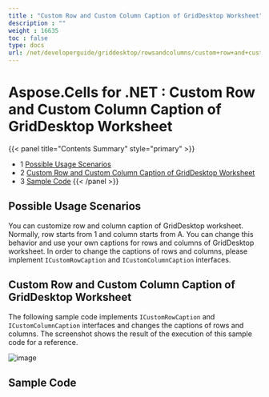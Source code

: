 ```yaml
---
title : "Custom Row and Custom Column Caption of GridDesktop Worksheet" 
description : "" 
weight : 16635 
toc : false
type: docs
url: /net/developerguide/griddesktop/rowsandcolumns/custom+row+and+custom+column+caption+of+griddesktop+worksheet/
---
```


# Aspose.Cells for .NET : Custom Row and Custom Column Caption of GridDesktop Worksheet


{{< panel title="Contents Summary" style="primary" >}}
*   1 [Possible Usage Scenarios](#possible-usage-scenarios)
*   2 [Custom Row and Custom Column Caption of GridDesktop Worksheet](#custom-row-and-custom-column-caption-of-griddesktop-worksheet)
*   3 [Sample Code](#sample-code)
{{< /panel >}}
 

## Possible Usage Scenarios

You can customize row and column caption of GridDesktop worksheet. Normally, row starts from 1 and column starts from A. You can change this behavior and use your own captions for rows and columns of GridDesktop worksheet. In order to change the captions of rows and columns, please implement `ICustomRowCaption` and `ICustomColumnCaption` interfaces.  

## Custom Row and Custom Column Caption of GridDesktop Worksheet

The following sample code implements `ICustomRowCaption` and `ICustomColumnCaption` interfaces and changes the captions of rows and columns. The screenshot shows the result of the execution of this sample code for a reference.

![image](https://docs2.aspose.com/cells/net/attachments/48136523/48496687.png)  

## Sample Code

